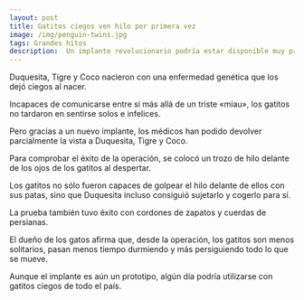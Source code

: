```yaml
---
layout: post
title: Gatitos ciegos ven hilo por primera vez
image: /img/penguin-twins.jpg
tags: Grandes hitos
description:  Un implante revolucionario podría estar disponible muy pronto.
---
```


Duquesita, Tigre y Coco nacieron con una enfermedad genética que los dejó ciegos al nacer.

Incapaces de comunicarse entre sí más allá de un triste «miau», los gatitos no tardaron en sentirse solos e infelices.

Pero gracias a un nuevo implante, los médicos han podido devolver parcialmente la vista a Duquesita, Tigre y Coco.

Para comprobar el éxito de la operación, se colocó un trozo de hilo delante de los ojos de los gatitos al despertar.

Los gatitos no sólo fueron capaces de golpear el hilo delante de ellos con sus patas, sino que Duquesita incluso consiguió sujetarlo y cogerlo para sí.

La prueba también tuvo éxito con cordones de zapatos y cuerdas de persianas.

El dueño de los gatos afirma que, desde la operación, los gatitos son menos solitarios, pasan menos tiempo durmiendo y más persiguiendo todo lo que se mueve.

Aunque el implante es aún un prototipo, algún día podría utilizarse con gatitos ciegos de todo el país.